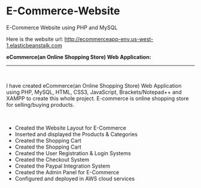# E-Commerce-Website
E-Commerce Website using PHP and MySQL

Here is the website url: 
http://ecommerceapp-env.us-west-1.elasticbeanstalk.com

<b>eCommerce(an Online Shopping Store) Web Application: </b><br>
<hr>
<br>
<p>
I have created eCommerce(an Online Shopping Store) Web Application using PHP, MySQL, HTML, CSS3, JavaScript, Brackets/Notepad++ and XAMPP to create this whole project. E-commerce is online shopping store for selling/buying products.
</p>
<br>
<ul>
  <li>Created the Website Layout for E-Commerce</li>
  <li>Inserted and displayed the Products & Categories</li>
  <li>Created the Shopping Cart</li>
  <li>Created the Shopping Cart</li>
  <li>Created the User Registration & Login Systems</li>
  <li>Created the Checkout System</li>
  <li>Created the Paypal Integration System</li>
  <li>Created the Admin Panel for E-Commerce</li>
  <li>Configured and deployed in AWS cloud services</li>
</ul>
